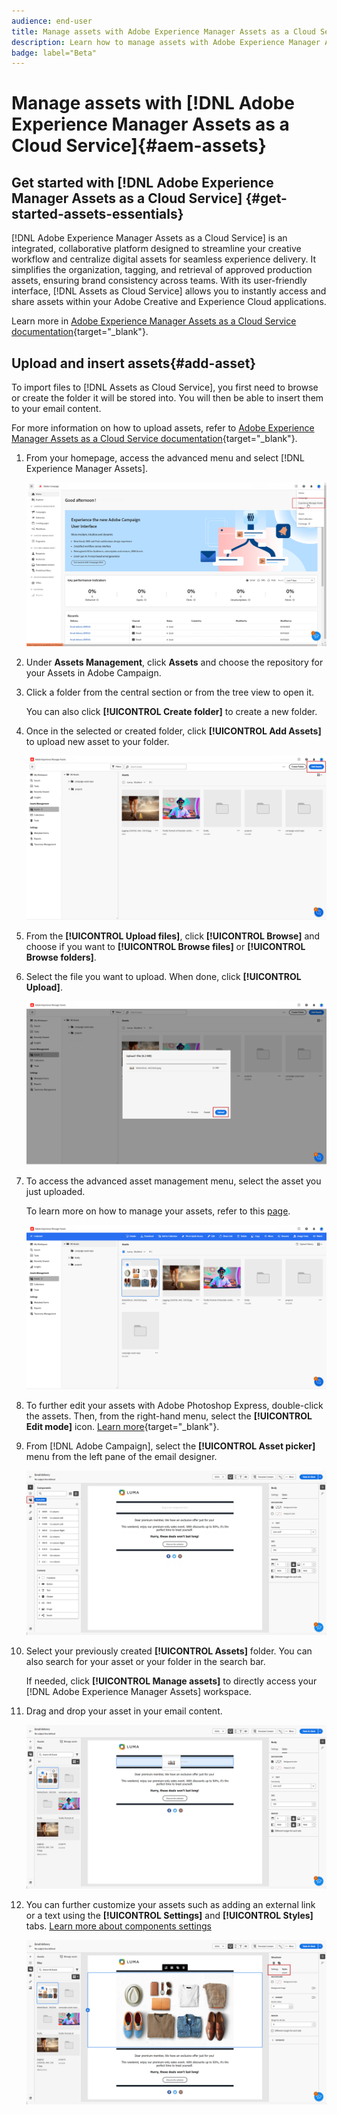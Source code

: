 ```yaml
---
audience: end-user
title: Manage assets with Adobe Experience Manager Assets as a Cloud Service
description: Learn how to manage assets with Adobe Experience Manager Assets as a Cloud Service
badge: label="Beta" 
---
```

# Manage assets with [!DNL Adobe Experience Manager Assets as a Cloud Service]{#aem-assets}

## Get started with [!DNL Adobe Experience Manager Assets as a Cloud Service] {#get-started-assets-essentials}

[!DNL Adobe Experience Manager Assets as a Cloud Service] is an integrated, collaborative platform designed to streamline your creative workflow and centralize digital assets for seamless experience delivery. It simplifies the organization, tagging, and retrieval of approved production assets, ensuring brand consistency across teams. With its user-friendly interface, [!DNL Assets as Cloud Service] allows you to instantly access and share assets within your Adobe Creative and Experience Cloud applications.

Learn more in [Adobe Experience Manager Assets as a Cloud Service documentation](https://experienceleague.adobe.com/docs/experience-manager-cloud-service/content/assets/home.html){target="_blank"}.

## Upload and insert assets{#add-asset}

To import files to [!DNL Assets as Cloud Service], you first need to browse or create the folder it will be stored into. You will then be able to insert them to your email content.

For more information on how to upload assets, refer to [Adobe Experience Manager Assets as a Cloud Service documentation](https://experienceleague.adobe.com/docs/experience-manager-cloud-service/content/assets/assets-view/add-delete-assets-view.html){target="_blank"}.

1. From your homepage, access the advanced menu and select [!DNL Experience Manager Assets].

    ![](assets/assets_1.png)

1. Under **Assets Management**, click **Assets** and choose the repository for your Assets in Adobe Campaign.

1. Click a folder from the central section or from the tree view to open it.

    You can also click **[!UICONTROL Create folder]** to create a new folder.

1. Once in the selected or created folder, click **[!UICONTROL Add Assets]** to upload new asset to your folder.

    ![](assets/assets_2.png)

1. From the **[!UICONTROL Upload files]**, click **[!UICONTROL Browse]** and choose if you want to **[!UICONTROL Browse files]** or **[!UICONTROL Browse folders]**.

1. Select the file you want to upload. When done, click **[!UICONTROL Upload]**. 

    ![](assets/assets_3.png)

1. To access the advanced asset management menu, select the asset you just uploaded.

    To learn more on how to manage your assets, refer to this [page](https://experienceleague.adobe.com/docs/experience-manager-cloud-service/content/assets/assets-view/manage-organize-assets-view.html).

    ![](assets/assets_4.png)

1. To further edit your assets with Adobe Photoshop Express, double-click the assets. Then, from the right-hand menu, select the **[!UICONTROL Edit mode]** icon. [Learn more](https://experienceleague.adobe.com/docs/experience-manager-cloud-service/content/assets/assets-view/edit-images-assets-view.html#edit-using-express){target="_blank"}.

1. From [!DNL Adobe Campaign], select the **[!UICONTROL Asset picker]** menu from the left pane of the email designer.

    ![](assets/assets_6.png)

1. Select your previously created **[!UICONTROL Assets]** folder. You can also search for your asset or your folder in the search bar.

    If needed, click  **[!UICONTROL Manage assets]** to directly access your [!DNL Adobe Experience Manager Assets] workspace.

1. Drag and drop your asset in your email content.

    ![](assets/assets_5.png)

1. You can further customize your assets such as adding an external link or a text using the **[!UICONTROL Settings]** and **[!UICONTROL Styles]** tabs. [Learn more about components settings](../content/content-components.md)

    ![](assets/assets_7.png)
